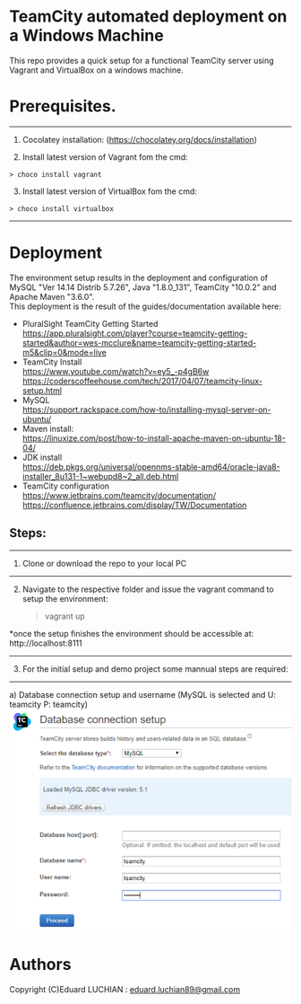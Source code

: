 # TeamCity automated deployment on a Windows Machine
This repo provides a quick setup for a functional TeamCity server using Vagrant and VirtualBox on a windows machine.

# Prerequisites.
___
  1) Cocolatey installation: (https://chocolatey.org/docs/installation)
  
  2) Install latest version of Vagrant fom the cmd:

    > choco install vagrant
  3) Install latest version of VirtualBox fom the cmd:

    > choco install virtualbox
___

# Deployment
The environment setup results in the deployment and configuration of MySQL "Ver 14.14 Distrib 5.7.26", Java "1.8.0_131", TeamCity "10.0.2" and Apache Maven "3.6.0".  
This deployment is the result of the guides/documentation available here:
  - PluralSight TeamCity Getting Started  
    https://app.pluralsight.com/player?course=teamcity-getting-started&author=wes-mcclure&name=teamcity-getting-started-m5&clip=0&mode=live
  - TeamCity Install  
https://www.youtube.com/watch?v=ey5_-p4gB6w  
https://coderscoffeehouse.com/tech/2017/04/07/teamcity-linux-setup.html   
  - MySQL  
https://support.rackspace.com/how-to/installing-mysql-server-on-ubuntu/  
  - Maven install:  
https://linuxize.com/post/how-to-install-apache-maven-on-ubuntu-18-04/  
  - JDK install  
https://deb.pkgs.org/universal/opennms-stable-amd64/oracle-java8-installer_8u131-1~webupd8~2_all.deb.html  
  - TeamCity configuration  
https://www.jetbrains.com/teamcity/documentation/  
https://confluence.jetbrains.com/display/TW/Documentation  
  
## Steps:
___
1) Clone or download the repo to your local PC  
___
2) Navigate to the respective folder and issue the vagrant command to setup the environment:  

    > vagrant up
    
*once the setup finishes the environment should be accessible at: http://localhost:8111
___
3) For the initial setup and demo project some mannual steps are required:
___
  a) Database connection setup and username (MySQL is selected and U: teamcity P: teamcity)  
![](https://github.com/Biohazardhpk/teamcity_automated_deploy/blob/master/images/1.PNG)


# Authors

Copyright (C)Eduard LUCHIAN : eduard.luchian89@gmail.com
